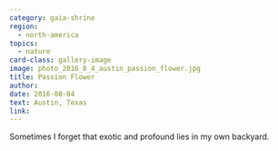 ```yaml
---
category: gaia-shrine
region:
  - north-america
topics:
  - nature
card-class: gallery-image
image: photo_2016_8_4_austin_passion_flower.jpg
title: Passion Flower
author:
date: 2016-08-04
text: Austin, Texas
link:
---
```

Sometimes I forget that exotic and profound lies in my own backyard.
